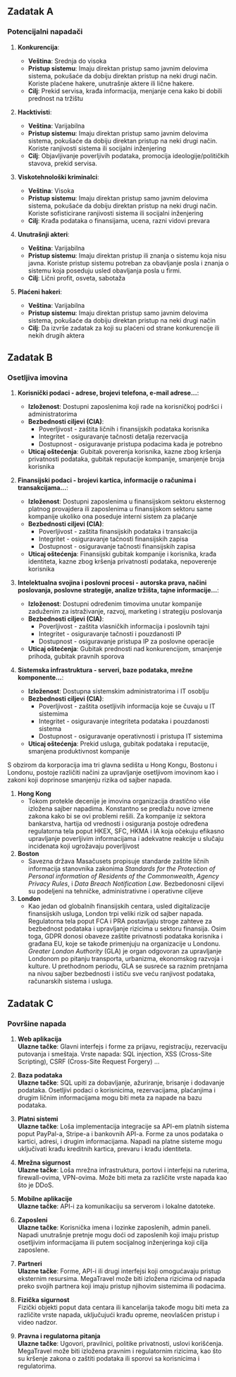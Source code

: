 ## Zadatak A
### Potencijalni napadači

1. **Konkurencija**:
   - **Veština**: Srednja do visoka 
   - **Pristup sistemu**: Imaju direktan pristup samo javnim delovima sistema, pokušaće da dobiju direktan pristup na neki drugi način. Koriste plaćene hakere, unutrašnje aktere ili lične hakere.
   - **Cilj**: Prekid servisa, krađa informacija, menjanje cena kako bi dobili prednost na tržištu

2. **Hacktivisti**:
   - **Veština**: Varijabilna
   - **Pristup sistemu**: Imaju direktan pristup samo javnim delovima sistema, pokušaće da dobiju direktan pristup na neki drugi način. Koriste ranjivosti sistema ili socijalni inženjering
   - **Cilj**: Objavljivanje poverljivih podataka, promocija ideologije/političkih stavova, prekid servisa.

3. **Viskotehnološki kriminalci**:
   - **Veština**: Visoka
   - **Pristup sistemu**: Imaju direktan pristup samo javnim delovima sistema, pokušaće da dobiju direktan pristup na neki drugi način. Koriste sofisticirane ranjivosti sistema ili socijalni inženjering
   - **Cilj**: Krađa podataka o finansijama, ucena, razni vidovi prevara

4. **Unutrašnji akteri**:
   - **Veština**: Varijabilna
   - **Pristup sistemu**: Imaju direktan pristup ili znanja o sistemu koja nisu javna. Koriste pristup sistemu potreban za obavljanje posla i znanja o sistemu koja poseduju usled obavljanja posla u firmi.
   - **Cilj**: Lični profit, osveta, sabotaža

5. **Plaćeni hakeri**:
   - **Veština**: Varijabilna
   - **Pristup sistemu**: Imaju direktan pristup samo javnim delovima sistema, pokušaće da dobiju direktan pristup na neki drugi način
   - **Cilj**: Da izvrše zadatak za koji su plaćeni od strane konkurencije ili nekih drugih aktera


## Zadatak B
### Osetljiva imovina

1. **Korisnički podaci - adrese, brojevi telefona, e-mail adrese...**:
   - **Izloženost**: Dostupni zaposlenima koji rade na korisničkoj podršci i administratorima
   - **Bezbednosti ciljevi (CIA)**:
     - Poverljivost - zaštita ličnih i finansijskih podataka korisnika
      - Integritet - osiguravanje tačnosti detalja rezervacija
      -  Dostupnost - osiguravanje pristupa podacima kada je potrebno
   - **Uticaj oštećenja**: Gubitak poverenja korisnika, kazne zbog kršenja privatnosti podataka, gubitak reputacije kompanije, smanjenje broja korisnika

2. **Finansijski podaci - brojevi kartica, informacije o računima i transakcijama...**:
   - **Izloženost**: Dostupni zaposlenima u finansijskom sektoru eksternog platnog provajdera ili zaposlenima u finansijskom sektoru same kompanije ukoliko ona poseduje interni sistem za plaćanje
   - **Bezbednosti ciljevi (CIA)**:
      - Poverljivost - zaštita finansijskih podataka i transakcija
      - Integritet - osiguravanje tačnosti finansijskih zapisa
      -  Dostupnost - osiguravanje tačnosti finansijskih zapisa
   - **Uticaj oštećenja**: Finansijski gubitak kompanije i korisnika, krađa identiteta, kazne zbog kršenja privatnosti podataka, nepoverenje korisnika
3. **Intelektualna svojina i poslovni procesi - autorska prava, načini poslovanja, poslovne strategije, analize tržišta, tajne informacije...**:
   - **Izloženost**: Dostupni određenim timovima unutar kompanije zaduženim za istraživanje, razvoj, marketing i strategiju poslovanja
   - **Bezbednosti ciljevi (CIA)**:
     - Poverljivost - zaštita vlasničkih informacija i poslovnih tajni
      - Integritet - osiguravanje tačnosti i pouzdanosti IP
      -  Dostupnost - osiguravanje pristupa IP za poslovne operacije
   - **Uticaj oštećenja**: Gubitak prednosti nad konkurencijom, smanjenje prihoda, gubitak pravnih sporova
4. **Sistemska infrastruktura - serveri, baze podataka, mrežne komponente...**:
   - **Izloženost**: Dostupna sistemskim administratorima i IT osoblju
   - **Bezbednosti ciljevi (CIA)**:
     - Poverljivost - zaštita osetljivih informacija koje se čuvaju u IT sistemima
      - Integritet - osiguravanje integriteta podataka i pouzdanosti sistema
      -  Dostupnost - osiguravanje operativnosti i pristupa IT sistemima
   - **Uticaj oštećenja**: Prekid usluga, gubitak podataka i reputacije, smanjena produktivnost kompanije

S obzirom da korporacija ima tri glavna sedišta u Hong Kongu, Bostonu i Londonu, postoje različiti načini za upravljanje osetljivom imovinom kao i zakoni koji doprinose smanjenju rizika od sajber napada.

1. **Hong Kong**
    -  Tokom protekle decenije je imovina organizacija drastično više izložena sajber napadima. Konstantno se predlažu nove izmene zakona kako bi se ovi problemi rešili. Za kompanije iz sektora bankarstva, hartija od vrednosti i osiguranja postoje određena regulatorna tela poput HKEX, SFC, HKMA i IA koja očekuju efikasno upravljanje poverljivim informacijama i adekvatne reakcije u slučaju incidenata koji ugrožavaju poverljivost
2. **Boston**
   - Savezna država Masačusets propisuje standarde zaštite ličnih informacija stanovnika zakonima <em>Standards for the Protection of Personal information of Residents of the Commonwealth</em>, <em>Agency Privacy Rules</em>, i <em>Data Breach Notification Law</em>. Bezbedonosni ciljevi su podeljeni na tehničke, administrativne i operativne ciljeve
3. **London**
   - Kao jedan od globalnih finansijskih centara, usled digitalizacije finansijskih usluga, London trpi veliki rizik od sajber napada. Regulatorna tela poput FCA i PRA postavljaju stroge zahteve za bezbednost podataka i upravljanje rizicima u sektoru finansija. Osim toga, GDPR donosi obaveze zaštite privatnosti podataka korisnika i građana EU, koje se takođe primenjuju na organizacije u Londonu. <em>Greater London Authority</em> (GLA) je organ odgovoran za upravljanje Londonom po pitanju transporta, urbanizma, ekonomskog razvoja i kulture. U prethodnom periodu, GLA se susreće sa raznim pretnjama na nivou sajber bezbednosti i ističu sve veću ranjivost podataka, računarskih sistema i usluga. 
## Zadatak C
### Površine napada

1.  **Web aplikacija**\
**Ulazne tačke**: Glavni interfejs i forme za prijavu, registraciju, rezervaciju putovanja i smeštaja. Vrste napada: SQL injection, XSS (Cross-Site Scripting), CSRF (Cross-Site Request Forgery) ...
    
2.  **Baza podataka**\
**Ulazne tačke**: SQL upiti za dobavljanje, ažuriranje, brisanje i dodavanje podataka. Osetljivi podaci o korisnicima, rezervacijama, plaćanjima i drugim ličnim informacijama mogu biti meta za napade na bazu podataka.
    
3.  **Platni sistemi**\
**Ulazne tačke**: Loša implementacija integracije sa API-em platnih sistema poput PayPal-a, Stripe-a i bankovnih API-a. Forme za unos podataka o kartici, adresi, i drugim informacijama. Napadi na platne sisteme mogu uključivati krađu kreditnih kartica, prevaru i krađu identiteta.
    
4.  **Mrežna sigurnost**\
**Ulazne tačke**: Loša mrežna infrastruktura, portovi i interfejsi na ruterima, firewall-ovima, VPN-ovima. Može biti meta za različite vrste napada kao što je DDoS.
    
5.  **Mobilne aplikacije**\
**Ulazne tačke**: API-i za komunikaciju sa serverom i lokalne datoteke.
    
6.  **Zaposleni**\
**Ulazne tačke**: Korisnička imena i lozinke zaposlenih, admin paneli. Napadi unutrašnje pretnje mogu doći od zaposlenih koji imaju pristup osetljivim informacijama ili putem socijalnog inženjeringa koji cilja zaposlene.
    
7.  **Partneri**\
**Ulazne tačke**: Forme, API-i ili drugi interfejsi koji omogućavaju pristup eksternim resursima. MegaTravel može biti izložena rizicima od napada preko svojih partnera koji imaju pristup njihovim sistemima ili podacima.
    
8.  **Fizička sigurnost**\
Fizički objekti poput data centara ili kancelarija takođe mogu biti meta za različite vrste napada, uključujući krađu opreme, neovlašćen pristup i video nadzor.
    
9.  **Pravna i regulatorna pitanja**\
**Ulazne tačke**: Ugovori, pravilnici, politike privatnosti, uslovi korišćenja. MegaTravel može biti izložena pravnim i regulatornim rizicima, kao što su kršenje zakona o zaštiti podataka ili sporovi sa korisnicima i regulatorima.

